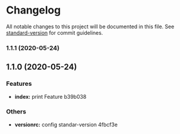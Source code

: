 # Changelog

All notable changes to this project will be documented in this file. See [standard-version](https://github.com/conventional-changelog/standard-version) for commit guidelines.

### 1.1.1 (2020-05-24)

## 1.1.0 (2020-05-24)


### Features

* **index:** print Feature b39b038


### Others

* **versionrc:** config standar-version 4fbcf3e
